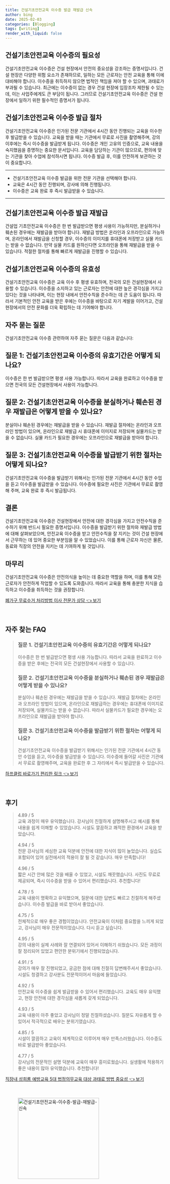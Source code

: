 ```yaml
---
title: 건설기초안전교육 이수증 발급 재발급 신속
author: bing
date: 2025-02-03
categories: [Blogging]
tags: [writing]
render_with_liquid: false
---
```



<h2 id='건설기초안전교육_이수증의_필요성'>건설기초안전교육 이수증의 필요성</h2>

<p>건설기초안전교육 이수증은 건설 현장에서 안전의 중요성을 강조하는 증명서입니다. 건설 현장은 다양한 위험 요소가 존재하므로, 일하는 모든 근로자는 안전 교육을 통해 이에 대비해야 합니다. 이수증을 취득하지 않으면 법적인 책임을 져야 할 수 있으며, 과태료가 부과될 수 있습니다. 최근에는 이수증이 없는 경우 건설 현장에 입장조차 제한될 수 있는데, 이는 사업주에게도 큰 부담이 됩니다. 그러므로 건설기초안전교육 이수증은 건설 현장에서 일하기 위한 필수적인 증명서가 됩니다.</p>

<h2 id='건설기초안전교육_이수증_발급_절차'>건설기초안전교육 이수증 발급 절차</h2>

<p>건설기초안전교육 이수증은 인가된 전문 기관에서 4시간 동안 진행되는 교육을 이수한 후 발급받을 수 있습니다. 교육을 받을 때는 기관에서 무료로 사진을 촬영해주며, 강의 이후에는 즉시 이수증을 발급받게 됩니다. 이수증은 개인 고유의 인증으로, 교육 내용을 숙지했음을 증명하는 중요한 문서입니다. 교육을 담당하는 기관이 많으므로, 편의에 맞는 기관을 찾아 수업에 참석하시면 됩니다. 이수증 발급 후, 이를 안전하게 보관하는 것이 중요합니다.</p>

<hr />

<ul>
    <li>건설기초안전교육 이수증 발급을 위한 전문 기관을 선택해야 합니다.</li>
    <li>교육은 4시간 동안 진행되며, 강사에 의해 진행됩니다.</li>
    <li>이수증은 교육 완료 후 즉시 발급받을 수 있습니다.</li>
</ul>

<hr />

<h2 id='건설기초안전교육_이수증_발급_재발급'>건설기초안전교육 이수증 발급 재발급</h2>

<p>건설업 기초안전교육 이수증은 한 번 발급받으면 평생 사용이 가능하지만, 분실하거나 훼손된 경우에는 재발급을 받아야 합니다. 재발급 방법은 온라인과 오프라인으로 가능하며, 온라인에서 재발급을 신청할 경우, 이수증의 이미지를 휴대폰에 저장받고 실물 카드는 받을 수 없습니다. 만약 실물 카드를 원하신다면 오프라인을 통해 재발급을 받을 수 있습니다. 적절한 절차를 통해 빠르게 재발급을 진행할 수 있습니다.</p>

<h2 id='건설기초안전교육_이수증의_유효성'>건설기초안전교육 이수증의 유효성</h2>

<p>건설기초안전교육 이수증은 교육 이수 후 평생 유효하며, 전국의 모든 건설현장에서 사용할 수 있습니다. 이수증을 소지하고 있는 근로자는 안전에 대한 높은 경각심을 가지고 있다는 것을 나타내며, 이는 현장 내에서 안전수칙을 준수하는 데 큰 도움이 됩니다. 따라서 기본적인 안전 교육을 받은 후에는 이수증을 바탕으로 자기 계발을 이어가고, 건설 현장에서의 안전 문화를 더욱 확립하는 데 기여해야 합니다.</p>

<h2 id='자주_묻는_질문'>자주 묻는 질문</h2>

<p>건설기초안전교육 이수증 관련하여 자주 묻는 질문은 다음과 같습니다:</p>

<h2 id='질문_1_유효기간'>질문 1: 건설기초안전교육 이수증의 유효기간은 어떻게 되나요?</h2>

<p>이수증은 한 번 발급받으면 평생 사용 가능합니다. 따라서 교육을 완료하고 이수증을 받으면 전국의 모든 건설현장에서 사용이 가능합니다.</p>

<h2 id='질문_2_재발급'>질문 2: 건설기초안전교육 이수증을 분실하거나 훼손된 경우 재발급은 어떻게 받을 수 있나요?</h2>

<p>분실이나 훼손된 경우에는 재발급을 받을 수 있습니다. 재발급 절차에는 온라인과 오프라인 방법이 있으며, 온라인으로 재발급 시 휴대폰에 이미지로 저장되며 실물카드는 받을 수 없습니다. 실물 카드가 필요한 경우에는 오프라인으로 재발급을 받아야 합니다.</p>

<h2 id='질문_3_발급절차'>질문 3: 건설기초안전교육 이수증을 발급받기 위한 절차는 어떻게 되나요?</h2>

<p>건설기초안전교육 이수증을 발급받기 위해서는 인가된 전문 기관에서 4시간 동안 수업을 듣고 이수증을 발급받을 수 있습니다. 이수증에 필요한 사진은 기관에서 무료로 촬영해 주며, 교육 완료 후 즉시 발급됩니다.</p>

<h2 id='결론'>결론</h2>

<p>건설기초안전교육 이수증은 건설현장에서 안전에 대한 경각심을 가지고 안전수칙을 준수하기 위해 반드시 필요한 증명서입니다. 이수증을 발급받기 위한 절차와 재발급 방법에 대해 살펴보았으며, 안전교육 이수증을 받고 안전수칙을 잘 지키는 것이 건설 현장에서 근무하는 데 있어 중요한 부분임을 알 수 있었습니다. 이를 통해 근로자 자신은 물론, 동료와 직장의 안전을 지키는 데 기여하게 될 것입니다.</p>

<h2 id='마무리'>마무리</h2>

<p>건설기초안전교육 이수증은 안전의식을 높이는 데 중요한 역할을 하며, 이를 통해 모든 근로자가 안전하게 작업할 수 있도록 도와줍니다. 따라서 교육을 통해 충분한 지식을 습득하고 이수증을 취득하는 것을 권장합니다.</p>


<p><a class="click-button" title="폐가구 무료수거 처리방법 이사 전문가 상담" href="https://greenforu.github.io/posts/%ED%8F%90%EA%B0%80%EA%B5%AC-%EB%AC%B4%EB%A3%8C%EC%88%98%EA%B1%B0-%EC%B2%98%EB%A6%AC%EB%B0%A9%EB%B2%95-%EC%9D%B4%EC%82%AC-%EC%A0%84%EB%AC%B8%EA%B0%80-%EC%83%81%EB%8B%B4/" rel="dofollow">폐가구 무료수거 처리방법 이사 전문가 상담 👈 보기</a></p><br>
<h2 id='자주_찾는_FAQ'>자주 찾는 FAQ</h2>
<div itemscope="" itemtype="https://schema.org/FAQPage"> 
<blockquote> 
<div itemscope="" itemprop="mainEntity" itemtype="https://schema.org/Question"> 
<h3 itemprop="name">질문 1. 건설기초안전교육 이수증의 유효기간은 어떻게 되나요?</h3> 
<div itemscope="" itemprop="acceptedAnswer" itemtype="https://schema.org/Answer"> 
<span itemprop="text"> 
<p>이수증은 한 번 발급받으면 평생 사용 가능합니다. 따라서 교육을 완료하고 이수증을 받은 후에는 전국의 모든 건설현장에서 사용할 수 있습니다.</p> 
</span> 
</div> 
</div> 
<div itemscope="" itemprop="mainEntity" itemtype="https://schema.org/Question"> 
<h3 itemprop="name">질문 2. 건설기초안전교육 이수증을 분실하거나 훼손된 경우 재발급은 어떻게 받을 수 있나요?</h3> 
<div itemscope="" itemprop="acceptedAnswer" itemtype="https://schema.org/Answer"> 
<span itemprop="text"> 
<p>분실이나 훼손된 경우에는 재발급을 받을 수 있습니다. 재발급 절차에는 온라인과 오프라인 방법이 있으며, 온라인으로 재발급하는 경우에는 휴대폰에 이미지로 저장되며, 실물카드는 받을 수 없습니다. 따라서 실물카드가 필요한 경우에는 오프라인으로 재발급을 받아야 합니다.</p> 
</span> 
</div> 
</div> 
<div itemscope="" itemprop="mainEntity" itemtype="https://schema.org/Question"> 
<h3 itemprop="name">질문 3. 건설기초안전교육 이수증을 발급받기 위한 절차는 어떻게 되나요?</h3> 
<div itemscope="" itemprop="acceptedAnswer" itemtype="https://schema.org/Answer"> 
<span itemprop="text"> 
<p>건설기초안전교육 이수증을 발급받기 위해서는 인가된 전문 기관에서 4시간 동안 수업을 듣고, 이수증을 발급받을 수 있습니다. 이수증에 들어갈 사진은 기관에서 무료로 촬영해주며, 교육을 완료한 후 그 자리에서 즉시 발급받을 수 있습니다.</p> 
</span> 
</div> 
</div> 
</blockquote> 
</div>
<p><a class="click-button" title="하프클럽 바로가기 편리한 링크" href="https://greenforu.github.io/posts/%ED%95%98%ED%94%84%ED%81%B4%EB%9F%BD-%EB%B0%94%EB%A1%9C%EA%B0%80%EA%B8%B0-%ED%8E%B8%EB%A6%AC%ED%95%9C-%EB%A7%81%ED%81%AC/" rel="dofollow">하프클럽 바로가기 편리한 링크 👈 보기</a></p><br>
<h2 id='후기'>후기</h2>
<div itemscope itemtype="https://schema.org/Product">
  <blockquote>
  <div itemprop="review" itemscope itemtype="https://schema.org/Review">
      <div itemprop="reviewRating" itemscope itemtype="https://schema.org/Rating"> <span itemprop="ratingValue">4.89</span> / <span itemprop="bestRating">5</span> </div>
      <span itemprop="reviewBody">교육 과정이 매우 유익했습니다. 강사님이 친절하게 설명해주시고 예시를 통해 내용을 쉽게 이해할 수 있었습니다. 시설도 깔끔하고 쾌적한 환경에서 교육을 받았습니다.</span>
  </div>
  <br>
  <div itemprop="review" itemscope itemtype="https://schema.org/Review">
      <div itemprop="reviewRating" itemscope itemtype="https://schema.org/Rating"> <span itemprop="ratingValue">4.94</span> / <span itemprop="bestRating">5</span> </div>
      <span itemprop="reviewBody">전문 강사님의 세심한 교육 덕분에 안전에 대한 지식이 많이 늘었습니다. 실습도 포함되어 있어 실전에서의 적용이 잘 될 것 같습니다. 매우 만족합니다!</span>
  </div>
  <br>
  <div itemprop="review" itemscope itemtype="https://schema.org/Review">
      <div itemprop="reviewRating" itemscope itemtype="https://schema.org/Rating"> <span itemprop="ratingValue">4.96</span> / <span itemprop="bestRating">5</span> </div>
      <span itemprop="reviewBody">짧은 시간 안에 많은 것을 배울 수 있었고, 시설도 깨끗했습니다. 사진도 무료로 제공되며, 즉시 이수증을 받을 수 있어서 편리했습니다. 추천합니다!</span>
  </div>
  <br>
  <div itemprop="review" itemscope itemtype="https://schema.org/Review">
      <div itemprop="reviewRating" itemscope itemtype="https://schema.org/Rating"> <span itemprop="ratingValue">4.78</span> / <span itemprop="bestRating">5</span> </div>
      <span itemprop="reviewBody">교육 내용이 명확하고 유익했으며, 질문에 대한 답변도 빠르고 친절하게 해주셨습니다. 이수증 발급을 바로 받아서 좋았습니다.</span>
  </div>
  <br>
  <div itemprop="review" itemscope itemtype="https://schema.org/Review">
      <div itemprop="reviewRating" itemscope itemtype="https://schema.org/Rating"> <span itemprop="ratingValue">4.75</span> / <span itemprop="bestRating">5</span> </div>
      <span itemprop="reviewBody">전체적으로 매우 좋은 경험이었습니다. 안전교육이 이처럼 중요함을 느끼게 되었고, 강사님이 매우 전문적이었습니다. 다시 듣고 싶습니다.</span>
  </div>
  <br>
  <div itemprop="review" itemscope itemtype="https://schema.org/Review">
      <div itemprop="reviewRating" itemscope itemtype="https://schema.org/Rating"> <span itemprop="ratingValue">4.95</span> / <span itemprop="bestRating">5</span> </div>
      <span itemprop="reviewBody"> 강의 내용이 실제 사례와 잘 연결되어 있어서 이해하기 쉬웠습니다. 모든 과정이 잘 정리되어 있었고 편안한 분위기에서 진행되었습니다.</span>
  </div>
  <br>
  <div itemprop="review" itemscope itemtype="https://schema.org/Review">
      <div itemprop="reviewRating" itemscope itemtype="https://schema.org/Rating"> <span itemprop="ratingValue">4.91</span> / <span itemprop="bestRating">5</span> </div>
      <span itemprop="reviewBody">강의가 매우 잘 진행되었고, 궁금한 점에 대해 친절히 답변해주셔서 좋았습니다. 시설도 청결하고 강사분도 전문적이어서 마음에 들었습니다.</span>
  </div>
  <br>
  <div itemprop="review" itemscope itemtype="https://schema.org/Review">
      <div itemprop="reviewRating" itemscope itemtype="https://schema.org/Rating"> <span itemprop="ratingValue">4.92</span> / <span itemprop="bestRating">5</span> </div>
      <span itemprop="reviewBody">안전교육 이수증을 쉽게 발급받을 수 있어서 편리했습니다. 교육도 매우 유익했고, 현장 안전에 대한 경각심을 새롭게 갖게 되었습니다.</span>
  </div>
  <br>
  <div itemprop="review" itemscope itemtype="https://schema.org/Review">
      <div itemprop="reviewRating" itemscope itemtype="https://schema.org/Rating"> <span itemprop="ratingValue">4.93</span> / <span itemprop="bestRating">5</span> </div>
      <span itemprop="reviewBody">교육 내용이 아주 좋았고 강사님이 정말 친절하셨습니다. 질문도 자유롭게 할 수 있어서 적극적으로 배우는 분위기였습니다.</span>
  </div>
  <br>
  <div itemprop="review" itemscope itemtype="https://schema.org/Review">
      <div itemprop="reviewRating" itemscope itemtype="https://schema.org/Rating"> <span itemprop="ratingValue">4.85</span> / <span itemprop="bestRating">5</span> </div>
      <span itemprop="reviewBody">시설이 깔끔하고 교육이 체계적으로 이루어져 매우 만족스러웠습니다. 이수증도 바로 발급받아 좋았습니다.</span>
  </div>
  <br>
  <div itemprop="review" itemscope itemtype="https://schema.org/Review">
      <div itemprop="reviewRating" itemscope itemtype="https://schema.org/Rating"> <span itemprop="ratingValue">4.77</span> / <span itemprop="bestRating">5</span> </div>
      <span itemprop="reviewBody">강사님의 전문적인 설명 덕분에 교육이 매우 흥미로웠습니다. 실생활에 적용하기 좋은 내용이 많아 유익했습니다. 추천합니다!</span>
  </div>
  </blockquote>
</div>
<p><a class="click-button" title="직장내 성희롱 예방교육 5대 법정의무교육 대상 과태료 방법 중요성" href="https://greenforu.github.io/posts/%EC%A7%81%EC%9E%A5%EB%82%B4-%EC%84%B1%ED%9D%AC%EB%A1%B1-%EC%98%88%EB%B0%A9%EA%B5%90%EC%9C%A1-5%EB%8C%80-%EB%B2%95%EC%A0%95%EC%9D%98%EB%AC%B4%EA%B5%90%EC%9C%A1-%EB%8C%80%EC%83%81-%EA%B3%BC%ED%83%9C%EB%A3%8C-%EB%B0%A9%EB%B2%95-%EC%A4%91%EC%9A%94%EC%84%B1/" rel="dofollow">직장내 성희롱 예방교육 5대 법정의무교육 대상 과태료 방법 중요성 👈 보기</a></p><br>
<figure class="image"><img src="https://greenforu.github.io/assets/img/thumbnail/건설기초안전교육-이수증-발급-재발급-신속.webp" alt="건설기초안전교육-이수증-발급-재발급-신속" width="256" height="256"></figure>